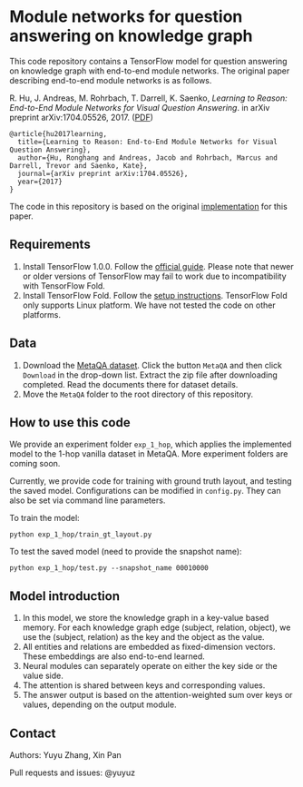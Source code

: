 # Module networks for question answering on knowledge graph

This code repository contains a TensorFlow model for question answering on
knowledge graph with end-to-end module networks. The original paper describing
end-to-end module networks is as follows.

R. Hu, J. Andreas, M. Rohrbach, T. Darrell, K. Saenko, *Learning to Reason:
End-to-End Module Networks for Visual Question Answering*. in arXiv preprint
arXiv:1704.05526, 2017. ([PDF](https://arxiv.org/pdf/1704.05526.pdf))

```
@article{hu2017learning,
  title={Learning to Reason: End-to-End Module Networks for Visual Question Answering},
  author={Hu, Ronghang and Andreas, Jacob and Rohrbach, Marcus and Darrell, Trevor and Saenko, Kate},
  journal={arXiv preprint arXiv:1704.05526},
  year={2017}
}
```

The code in this repository is based on the original
[implementation](https://github.com/ronghanghu/n2nmn) for this paper.

## Requirements

1.  Install TensorFlow 1.0.0. Follow the [official
    guide](https://www.tensorflow.org/install/). Please note that newer or older
    versions of TensorFlow may fail to work due to incompatibility with
    TensorFlow Fold.
2.  Install TensorFlow Fold. Follow the
    [setup instructions](https://github.com/tensorflow/fold/blob/master/tensorflow_fold/g3doc/setup.md).
    TensorFlow Fold only supports Linux platform. We have not tested
    the code on other platforms.

## Data

1.  Download the [MetaQA dataset](https://goo.gl/f3AmcY). Click the button
    `MetaQA` and then click `Download` in the drop-down list. Extract the zip
    file after downloading completed. Read the documents there for dataset
    details.
2.  Move the `MetaQA` folder to the root directory of this repository.

## How to use this code

We provide an experiment folder `exp_1_hop`, which applies the implemented model
to the 1-hop vanilla dataset in MetaQA. More experiment folders are coming soon.

Currently, we provide code for training with ground truth layout, and testing
the saved model. Configurations can be modified in `config.py`. They can also be
set via command line parameters.

To train the model:

```
python exp_1_hop/train_gt_layout.py
```

To test the saved model (need to provide the snapshot name):

```
python exp_1_hop/test.py --snapshot_name 00010000
```

## Model introduction

1.  In this model, we store the knowledge graph in a key-value based memory. For
    each knowledge graph edge (subject, relation, object), we use the (subject,
    relation) as the key and the object as the value.
2.  All entities and relations are embedded as fixed-dimension vectors. These
    embeddings are also end-to-end learned.
3.  Neural modules can separately operate on either the key side or the value
    side.
4.  The attention is shared between keys and corresponding values.
5.  The answer output is based on the attention-weighted sum over keys or
    values, depending on the output module.

## Contact
Authors: Yuyu Zhang, Xin Pan

Pull requests and issues: @yuyuz
